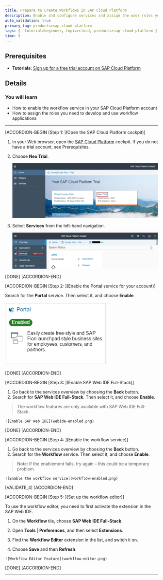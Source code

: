 ```yaml
---
title: Prepare to Create Workflows in SAP Cloud Platform
description: Enable and configure services and assign the user roles you'll need for creating workflows.
auto_validation: true
primary_tag: products>sap-cloud-platform
tags: [  tutorial>beginner, topic>cloud, products>sap-cloud-platform ]
time: 5
---
```


## Prerequisites  
 - **Tutorials:** [Sign up for a free trial account on SAP Cloud Platform](hcp-create-trial-account)

## Details
### You will learn  
  - How to enable the workflow service in your SAP Cloud Platform account
  - How to assign the roles you need to develop and use workflow applications

---

[ACCORDION-BEGIN [Step 1: ](Open the SAP Cloud Platform cockpit)]

1. In your Web browser, open the [SAP Cloud Platform](https://account.hanatrial.ondemand.com/cockpit) cockpit. If you do not have a trial account, see Prerequisites.

2. Choose **Neo Trial**.

    ![Choose Neo Trial](choose-neo-trial.png)

3. Select **Services** from the left-hand navigation.

    ![Select Service](select-services.png)

[DONE]
[ACCORDION-END]

[ACCORDION-BEGIN [Step 2: ](Enable the Portal service for your account)]

Search for the **Portal** service. Then select it, and choose **Enable**.

![Enable the Portal service](portal-enabled.png)


[DONE]
[ACCORDION-END]

[ACCORDION-BEGIN [Step 3: ](Enable SAP Web IDE Full-Stack)]

1. Go back to the services overview by choosing the **Back** button.
2. Search for **SAP Web IDE Full-Stack**. Then select it, and choose **Enable**.
> The workflow features are only available with SAP Web IDE Full-Stack.

    ![Enable SAP Web IDE](webide-enabled.png)

[DONE]
[ACCORDION-END]

[ACCORDION-BEGIN [Step 4: ](Enable the workflow service)]

1. Go back to the services overview by choosing the **Back** button.
2. Search for the **Workflow** service. Then select it, and choose **Enable**.
> Note: If the enablement fails, try again – this could be a temporary problem.

    ![Enable the workflow service](workflow-enabled.png)

[VALIDATE_4]
[ACCORDION-END]

[ACCORDION-BEGIN [Step 5: ](Set up the workflow editor)]

To use the workflow editor, you need to first activate the extension in the SAP Web IDE.

  1. On the **Workflow** tile, choose **SAP Web IDE Full-Stack**.
  2. Open **Tools** | **Preferences**, and then select **Extensions**.
  3. Find the **Workflow Editor** extension in the list, and switch it on.

  4. Choose **Save** and then **Refresh**.

    ![Workflow Editor Feature](workflow-editor.png)

[DONE]
[ACCORDION-END]

---
